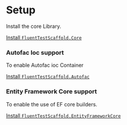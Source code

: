 # Setup

Install the core Library.

[Install `FluentTestScaffold.Core`](https://github.com/rburnham52/fluent-test-scaffold/pkgs/nuget/FluentTestScaffold.Core)

### Autofac Ioc support
To enable Autofac ioc Container

[Install `FluentTestScaffold.Autofac`](https://github.com/rburnham52/fluent-test-scaffold/pkgs/nuget/FluentTestScaffold.Autofac)

### Entity Framework Core support
To enable the use of EF core builders.

[Install `FluentTestScaffold.EntityFrameworkCore`](https://github.com/rburnham52/fluent-test-scaffold/pkgs/nuget/FluentTestScaffold.EntityFrameworkCore)

